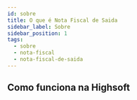 ```yaml
---
id: sobre
title: O que é Nota Fiscal de Saida
sidebar_label: Sobre
sidebar_position: 1
tags:
  - sobre
  - nota-fiscal
  - nota-fiscal-de-saida
---
```


## Como funciona na Highsoft
